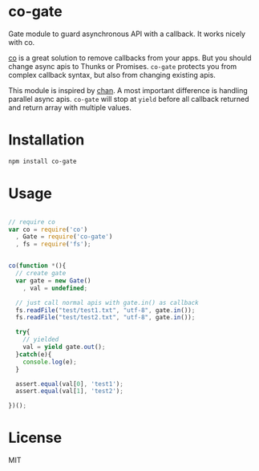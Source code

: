 co-gate
=======

Gate module to guard asynchronous API with a callback. It works nicely with co.

[co](https://github.com/visionmedia/co) is a great solution to remove callbacks from your apps.
But you should change async apis to Thunks or Promises.
`co-gate` protects you from complex callback syntax, but also from changing existing apis.

This module is inspired by [chan](https://github.com/brentburgoyne/chan).
A most important difference is handling parallel async apis.
`co-gate` will stop at `yield` before all callback returned and return array with multiple values.

Installation
=======

```bash
npm install co-gate
```

Usage
=======

```javascript

// require co
var co = require('co')
  , Gate = require('co-gate')
  , fs = require('fs');


co(function *(){
  // create gate
  var gate = new Gate()
    , val = undefined;

  // just call normal apis with gate.in() as callback
  fs.readFile("test/test1.txt", "utf-8", gate.in());
  fs.readFile("test/test2.txt", "utf-8", gate.in());

  try{
    // yielded
    val = yield gate.out();
  }catch(e){
    console.log(e);
  }

  assert.equal(val[0], 'test1');
  assert.equal(val[1], 'test2');

})();


```

License
=======
MIT
